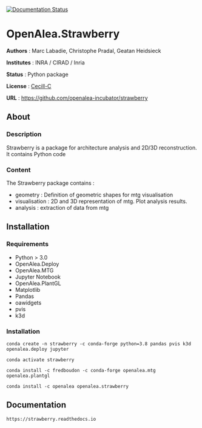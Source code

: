 [![Documentation Status](https://readthedocs.org/projects/strawberry/badge/?version=latest)](https://strawberry.readthedocs.io/en/latest/?badge=latest)

# OpenAlea.Strawberry


**Authors** : Marc Labadie, Christophe Pradal, Geatan Heidsieck

**Institutes** : INRA / CIRAD / Inria 

**Status** : Python package 

**License** : [Cecill-C](https://cecill.info/licences/Licence_CeCILL-C_V1-en.html)

**URL** : https://github.com/openalea-incubator/strawberry

## About 


### Description 


Strawberry is a package for architecture analysis and 2D/3D reconstruction.
It contains Python code



### Content 

The Strawberry package contains :
* geometry : Definition  of geometric shapes for mtg visualisation
* visualisation : 2D and 3D representation of mtg. Plot analysis results.
* analysis : extraction of data from mtg


## Installation

### Requirements

* Python > 3.0
* OpenAlea.Deploy
* OpenAlea.MTG
* Jupyter Notebook
* OpenAlea.PlantGL
* Matplotlib
* Pandas
* oawidgets
* pvis
* k3d


### Installation 

```
conda create -n strawberry -c conda-forge python=3.8 pandas pvis k3d openalea.deploy jupyter
```
```
conda activate strawberry
```
```
conda install -c fredboudon -c conda-forge openalea.mtg openalea.plantgl 
```
```
conda install -c openalea openalea.strawberry
```



Documentation
-------------
    
    https://strawberry.readthedocs.io

